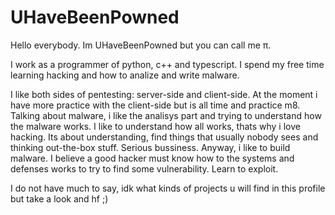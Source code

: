 # UHaveBeenPowned

Hello everybody. Im UHaveBeenPowned but you can call me π.

I work as a programmer of python, c++ and typescript. I spend my free time learning hacking and how to analize and write malware.

I like both sides of pentesting: server-side and client-side. At the moment i have more practice with the client-side but is all time and practice m8. Talking about malware, i like the analisys part and trying to understand how the malware works. I like to understand how all works, thats why i love hacking. Its about understanding, find things that usually nobody sees and thinking out-the-box stuff. Serious bussiness. Anyway, i like to build malware. I believe a good hacker must know how to the systems and defenses works to try to find some vulnerability. Learn to exploit.

I do not have much to say, idk what kinds of projects u will find in this profile but take a look and hf ;)
